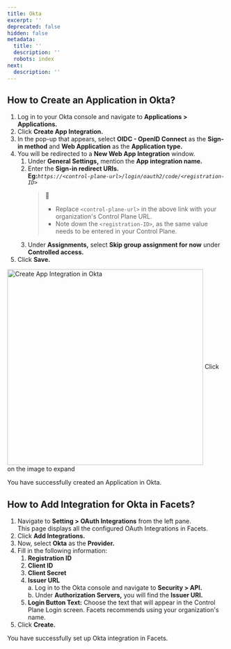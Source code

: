 ```yaml
---
title: Okta
excerpt: ''
deprecated: false
hidden: false
metadata:
  title: ''
  description: ''
  robots: index
next:
  description: ''
---
```

## How to Create an Application in Okta?

1. Log in to your Okta console and navigate to **Applications > Applications.**
2. Click **Create App Integration.**
3. In the pop-up that appears, select **OIDC - OpenID Connect** as the **Sign-in method** and **Web Application** as the **Application type.**
4. You will be redirected to a **New Web App Integration** window.
   1. Under **General Settings,** mention the **App integration name.**
   2. Enter the **Sign-in redirect URIs.**\
      **Eg:***`https://<control-plane-url>/login/oauth2/code/<registration-ID>`*
      > 📘
      >
      > * Replace `<control-plane-url>` in the above link with your organization's Control Plane URL.
      > * Note down the `<registration-ID>`, as the same value needs to be entered in your Control Plane.
   3. Under **Assignments,** select **Skip group assignment for now** under **Controlled access.**
5. Click **Save.**

<Image alt="Create App Integration in Okta" align="center" width="450px" border={true} src="https://files.readme.io/62e338d-okta.gif">
  Click on the image to expand
</Image>

You have successfully created an Application in Okta.

## How to Add Integration for Okta in Facets?

1. Navigate to **Setting > OAuth Integrations** from the left pane.\
   This page displays all the configured OAuth Integrations in Facets.
2. Click **Add Integrations.**
3. Now, select **Okta** as the **Provider.**
4. Fill in the following information:
   1. **Registration ID**
   2. **Client ID**
   3. **Client Secret**
   4. **Issuer URL**\
      a. Log in to the Okta console and navigate to **Security > API.**\
      b. Under **Authorization Servers,** you will find the **Issuer URI.**
   5. **Login Button Text:** Choose the text that will appear in the Control Plane Login screen. Facets recommends using your organization's name.
5. Click **Create.**

You have successfully set up Okta integration in Facets.
